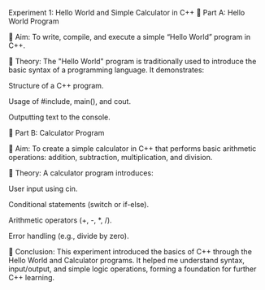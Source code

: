 Experiment 1: Hello World and Simple Calculator in C++
🔹 Part A: Hello World Program

🔹 Aim:
To write, compile, and execute a simple “Hello World” program in C++.

🔹 Theory:
The "Hello World" program is traditionally used to introduce the basic syntax of a programming language. It demonstrates:

Structure of a C++ program.

Usage of #include, main(), and cout.

Outputting text to the console.

🔹 Part B: Calculator Program

🔹 Aim:
To create a simple calculator in C++ that performs basic arithmetic operations: addition, subtraction, multiplication, and division.

🔹 Theory:
A calculator program introduces:

User input using cin.

Conditional statements (switch or if-else).

Arithmetic operators (+, -, *, /).

Error handling (e.g., divide by zero).

🔹 Conclusion:
This experiment introduced the basics of C++ through the Hello World and Calculator programs. It helped me understand syntax, input/output, and simple logic operations, forming a foundation for further C++ learning.

